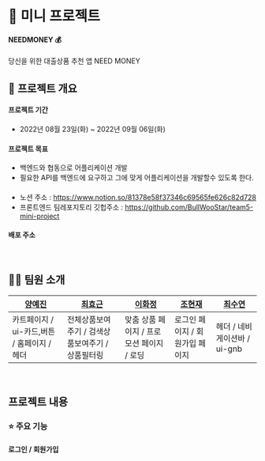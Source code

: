 # 🤝 미니 프로젝트
#### NEEDMONEY 💰 
당신을 위한 대출상품 추천 앱 NEED MONEY

## 📌 프로젝트 개요
#### 프로젝트 기간
- 2022년 08월 23일(화) ~ 2022년 09월 06일(화)

#### 프로젝트 목표
- 백엔드와 협동으로 어플리케이션 개발
- 필요한 API를 백엔드에 요구하고 그에 맞게 어플리케이션을 개발할수 있도록 한다.

####
- 노션 주소 : https://www.notion.so/81378e58f37346c69565fe626c82d728
- 프론트엔드 팀레포지토리 깃헙주소 : https://github.com/BullWooStar/team5-mini-project

#### 배포 주소


<br />

## 🙋🏻 팀원 소개



| [양예진](https://github.com/yejine2)       | [최효근](https://github.com/BullWooStar)               | [이화정](https://github.com/Hwa-J)                | [조현재](https://github.com/guswowh) | [최수연](https://github.com/boksooni)                                            
| --------------------------------------------------- | ------------------------------------------- | ------------------------------------------------- | ------------------------------------------------- | ------------------------------------------------- 
| 카트페이지 / ui-카드,버튼 / 홈페이지 / 헤더   | 전체상품보여주기 / 검색상품보여주기 / 상품필터링 | 맞춤 상품 페이지 / 프로모션 페이지 / 로딩 | 로그인 페이지 / 회원가입 페이지 | 헤더 / 네비게이션바 / ui-gnb |
 

<br />

## 프로젝트 내용

### ⭐️ 주요 기능

#### 로그인 / 회원가입


 
 
 
 
